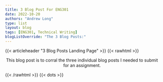 ```yaml
---
title: 3 Blog Post For ENG301
date: 2022-10-20
authors: "Andrew Long"
type: list
layout: blog
tags: [ENG301, Technical Writing]
blogListOverride: "The 3 Blog Posts:"
---
```


{{< articleheader "3 Blog Posts Landing Page" >}}
{{< rawhtml >}}
<div align="center">
<p>This blog post is to corral the three individual blog posts I needed to submit for an assignment.</p>
</div>
{{< /rawhtml >}}
{{< dots >}}

